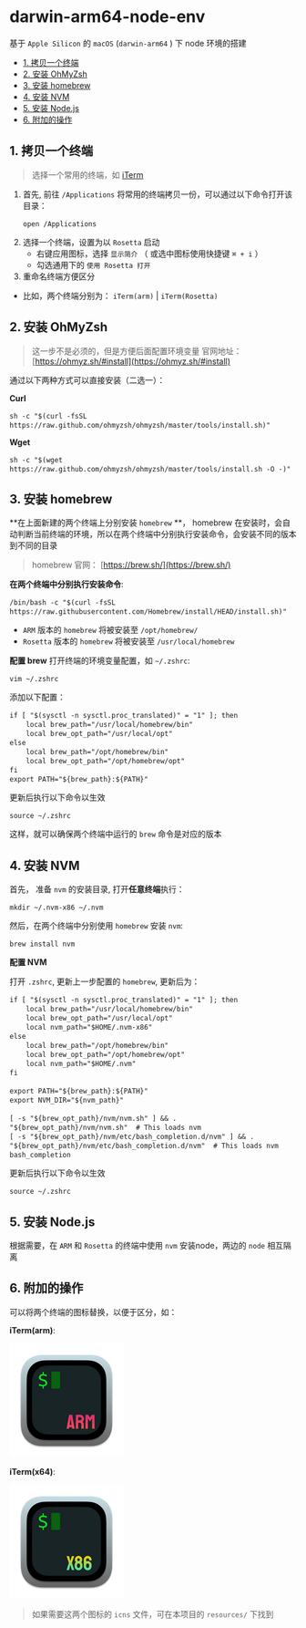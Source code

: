 # darwin-arm64-node-env

基于 `Apple Silicon` 的 `macOS` (`darwin-arm64` ) 下 node 环境的搭建


- [1. 拷贝一个终端](#1-拷贝一个终端)
- [2. 安装 OhMyZsh](#2-安装-ohmyzsh)
- [3. 安装 homebrew](#3-安装-homebrew)
- [4. 安装 NVM](#4-安装-nvm)
- [5. 安装 Node.js](#5-安装-nodejs)
- [6. 附加的操作](#6-附加的操作)

## 1. 拷贝一个终端

> 选择一个常用的终端，如 [iTerm](https://iterm2.com/)

1. 首先, 前往 `/Applications` 将常用的终端拷贝一份，可以通过以下命令打开该目录：
    ```shell
    open /Applications
    ```
2. 选择一个终端，设置为以 `Rosetta` 启动
   - 右键应用图标，选择 `显示简介` （ 或选中图标使用快捷键 `⌘ + i` ）
   - 勾选通用下的 `使用 Rosetta 打开`
3. 重命名终端方便区分
  - 比如，两个终端分别为： `iTerm(arm)` | `iTerm(Rosetta)`

## 2. 安装 OhMyZsh

> 这一步不是必须的，但是方便后面配置环境变量
> 官网地址： [https://ohmyz.sh/#install](https://ohmyz.sh/#install)

通过以下两种方式可以直接安装（二选一）：

**Curl**

```shell
sh -c "$(curl -fsSL https://raw.github.com/ohmyzsh/ohmyzsh/master/tools/install.sh)"
```

**Wget**
```shell
sh -c "$(wget https://raw.github.com/ohmyzsh/ohmyzsh/master/tools/install.sh -O -)"
```


## 3. 安装 homebrew

**在上面新建的两个终端上分别安装 `homebrew` **， homebrew 在安装时，会自动判断当前终端的环境，所以在两个终端中分别执行安装命令，会安装不同的版本到不同的目录

> homebrew 官网： [https://brew.sh/](https://brew.sh/)

**在两个终端中分别执行安装命令**:

```shell
/bin/bash -c "$(curl -fsSL https://raw.githubusercontent.com/Homebrew/install/HEAD/install.sh)"
```

- `ARM` 版本的 `homebrew` 将被安装至 `/opt/homebrew/`
- `Rosetta` 版本的 `homebrew` 将被安装至 `/usr/local/homebrew`


**配置 brew**
打开终端的环境变量配置，如 `~/.zshrc`:

```shell
vim ~/.zshrc
```

添加以下配置：

```shell
if [ "$(sysctl -n sysctl.proc_translated)" = "1" ]; then
    local brew_path="/usr/local/homebrew/bin"
    local brew_opt_path="/usr/local/opt"
else
    local brew_path="/opt/homebrew/bin"
    local brew_opt_path="/opt/homebrew/opt"
fi
export PATH="${brew_path}:${PATH}"

```

更新后执行以下命令以生效

```shell
source ~/.zshrc
```

这样，就可以确保两个终端中运行的 `brew` 命令是对应的版本

## 4. 安装 NVM

首先， 准备 `nvm` 的安装目录, 打开**任意终端**执行：

```shell
mkdir ~/.nvm-x86 ~/.nvm
```

然后，在两个终端中分别使用 `homebrew` 安装 `nvm`:

```shell
brew install nvm
```

**配置 NVM**

打开 `.zshrc`, 更新上一步配置的 `homebrew`, 更新后为：

```shell
if [ "$(sysctl -n sysctl.proc_translated)" = "1" ]; then
    local brew_path="/usr/local/homebrew/bin"
    local brew_opt_path="/usr/local/opt"
    local nvm_path="$HOME/.nvm-x86"
else
    local brew_path="/opt/homebrew/bin"
    local brew_opt_path="/opt/homebrew/opt"
    local nvm_path="$HOME/.nvm"
fi

export PATH="${brew_path}:${PATH}"
export NVM_DIR="${nvm_path}"

[ -s "${brew_opt_path}/nvm/nvm.sh" ] && . "${brew_opt_path}/nvm/nvm.sh"  # This loads nvm
[ -s "${brew_opt_path}/nvm/etc/bash_completion.d/nvm" ] && . "${brew_opt_path}/nvm/etc/bash_completion.d/nvm"  # This loads nvm bash_completion
```

更新后执行以下命令以生效

```shell
source ~/.zshrc
```

## 5. 安装 Node.js

根据需要，在 `ARM` 和 `Rosetta` 的终端中使用 `nvm` 安装node，两边的 `node` 相互隔离

## 6. 附加的操作

可以将两个终端的图标替换，以便于区分，如：

**iTerm(arm)**:

![iTem(arm)](./resouces/../resources/iTerm-ARM64.png)

**iTerm(x64)**:

![iTem(arm)](./resouces/../resources/iTerm-X64.png)

> 如果需要这两个图标的 `icns` 文件，可在本项目的 `resources/` 下找到